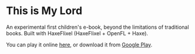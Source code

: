 # This is My Lord
An experimental first children's e-book, beyond the limitations of traditional books. Built with HaxeFlixel (HaxeFlixel + OpenFL + Haxe).

You can play it online [here](http://www.deengames.com/play/this-is-my-lord), or download it from [Google Play](https://play.google.com/store/apps/details?id=com.deengames.thisismylord).
